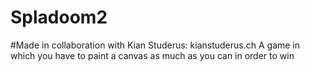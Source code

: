 # Spladoom2
#Made in collaboration with Kian Studerus: kianstuderus.ch
A game in which you have to paint a canvas as much as you can in order to win
